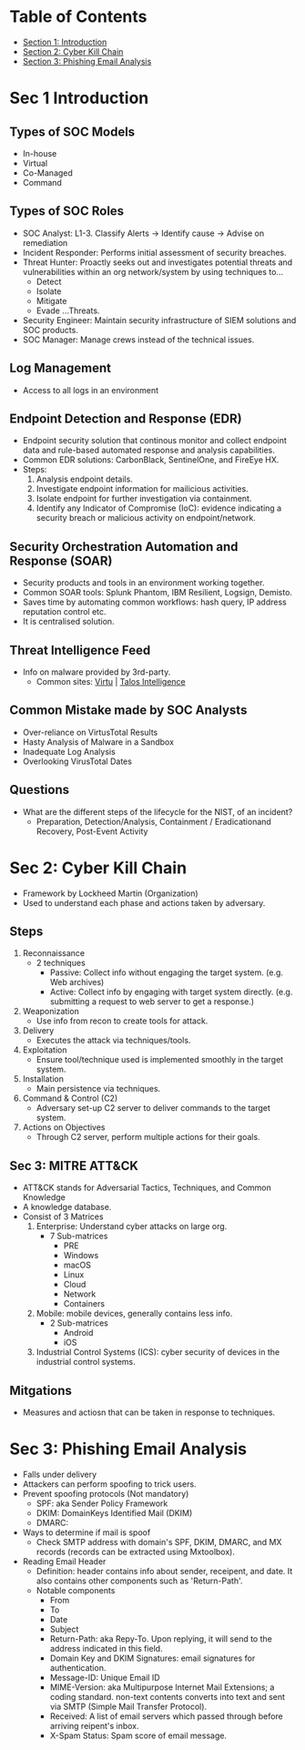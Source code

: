 # Table of Contents
- [Section 1: Introduction](#sec-1-introduction)
- [Section 2: Cyber Kill Chain](#sec-2-cyber-kill-chain)
- [Section 3: Phishing Email Analysis](#sec-3-Phishing-Email-Analysis)

# Sec 1 Introduction
## Types of SOC Models
- In-house
- Virtual
- Co-Managed
- Command
## Types of SOC Roles
- SOC Analyst: L1-3. Classify Alerts -> Identify cause -> Advise on remediation
- Incident Responder: Performs initial assessment of security breaches.
- Threat Hunter: Proactly seeks out and investigates potential threats and vulnerabilities within an org network/system by using techniques to...
    - Detect
    - Isolate
    - Mitigate
    - Evade
      ...Threats.
- Security Engineer: Maintain security infrastructure of SIEM solutions and SOC products.
- SOC Manager: Manage crews instead of the technical issues.
## Log Management
- Access to all logs in an environment
## Endpoint Detection and Response (EDR)
- Endpoint security solution that continous monitor and collect endpoint data and rule-based automated response and analysis capabilities.
- Common EDR solutions: CarbonBlack, SentinelOne, and FireEye HX.
- Steps:
  1. Analysis endpoint details.
  2. Investigate endpoint information for mailicious activities.
  3. Isolate endpoint for further investigation via containment.
  4. Identify any Indicator of Compromise (IoC): evidence indicating a security breach or malicious activity on endpoint/network.
## Security Orchestration Automation and Response (SOAR)
- Security products and tools in an environment working together.
- Common SOAR tools: Splunk Phantom, IBM Resilient, Logsign, Demisto.
- Saves time by automating common workflows: hash query, IP address reputation control etc.
- It is centralised solution.
## Threat Intelligence Feed
- Info on malware provided by 3rd-party.
  - Common sites: [Virtu](https://www.virustotal.com/) | [Talos Intelligence](https://talosintelligence.com/)
## Common Mistake made by SOC Analysts
- Over-reliance on VirtusTotal Results
- Hasty Analysis of Malware in a Sandbox
- Inadequate Log Analysis
- Overlooking VirusTotal Dates
## Questions
- What are the different steps of the lifecycle for the NIST, of an incident?
  - Preparation, Detection/Analysis, Containment / Eradicationand Recovery, Post-Event Activity

# Sec 2: Cyber Kill Chain
- Framework by Lockheed Martin (Organization)
- Used to understand each phase and actions taken by adversary.
## Steps
1. Reconnaissance
   - 2 techniques
     - Passive: Collect info without engaging the target system. (e.g. Web archives)
     - Active: Collect info by engaging with target system directly. (e.g. submitting a request to web server to get a response.)
2. Weaponization
   - Use info from recon to create tools for attack.
3. Delivery
   - Executes the attack via techniques/tools.
4. Exploitation
   - Ensure tool/technique used is implemented smoothly in the target system.
5. Installation
    - Main persistence via techniques.
6. Command & Control (C2)
   - Adversary set-up C2 server to deliver commands to the target system.
7. Actions on Objectives
   - Through C2 server, perform multiple actions for their goals.

## Sec 3: MITRE ATT&CK
- ATT&CK stands for Adversarial Tactics, Techniques, and Common Knowledge
- A knowledge database.
- Consist of 3 Matrices
  1. Enterprise: Understand cyber attacks on large org.
     - 7 Sub-matrices
       - PRE
       - Windows
       - macOS
       - Linux
       - Cloud
       - Network
       - Containers
  2. Mobile: mobile devices, generally contains less info.
     - 2 Sub-matrices
       - Android
       - iOS
  4. Industrial Control Systems (ICS): cyber security of devices in the industrial control systems.
## Mitgations
- Measures and actiosn that can be taken in response to techniques.

# Sec 3: Phishing Email Analysis
- Falls under delivery
- Attackers can perform spoofing to trick users.
- Prevent spoofing protocols (Not mandatory)
  - SPF: aka Sender Policy Framework
  - DKIM: DomainKeys Identified Mail (DKIM)
  - DMARC:
- Ways to determine if mail is spoof
  - Check SMTP address with domain's SPF, DKIM, DMARC, and MX records (records can be extracted using Mxtoolbox).
- Reading Email Header
  - Definition: header contains info about sender, receipent, and date. It also contains other components such as 'Return-Path'.
  - Notable components
    - From
    - To
    - Date
    - Subject
    - Return-Path: aka Repy-To. Upon replying, it will send to the address indicated in this field.
    - Domain Key and DKIM Signatures: email signatures for authentication.
    - Message-ID: Unique Email ID
    - MIME-Version: aka Multipurpose Internet Mail Extensions; a coding standard. non-text contents converts into text and sent via SMTP (Simple Mail Transfer Protocol).
    - Received: A list of email servers which passed through before arriving reipent's inbox.
    - X-Spam Status: Spam score of email message.


